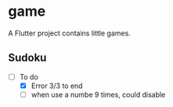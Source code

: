 # game

A Flutter project contains little games.

## Sudoku

- [ ] To do
  - [X] Error 3/3 to end
  - [ ] when use a numbe 9 times, could disable
